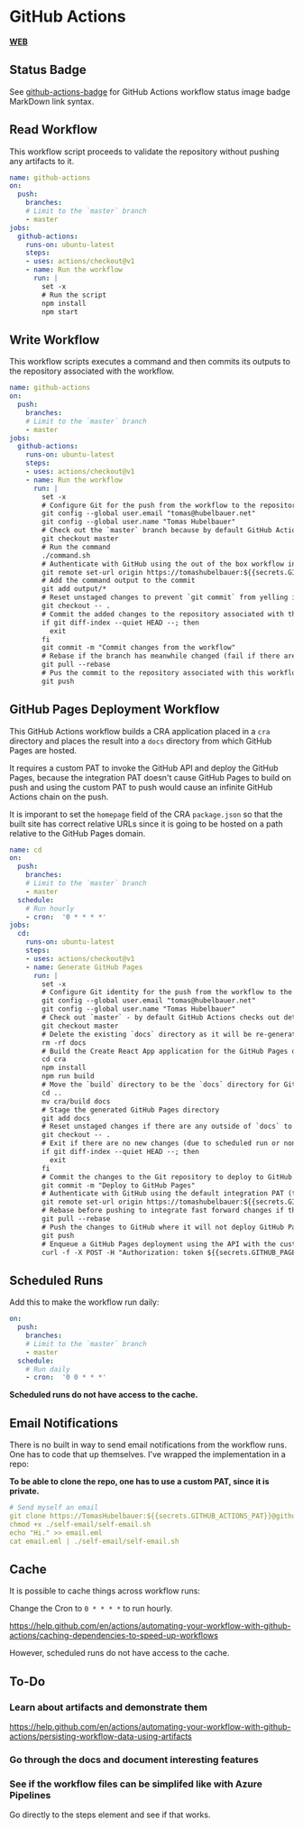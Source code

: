 # GitHub Actions

[**WEB**](https://tomashubelbauer.github.io/github-actions)

## Status Badge

See [github-actions-badge](https://github.com/TomasHubelbauer/github-actions-badge)
for GitHub Actions workflow status image badge MarkDown link syntax.

## Read Workflow

This workflow script proceeds to validate the repository without pushing any
artifacts to it.

```yml
name: github-actions
on:
  push:
    branches:
    # Limit to the `master` branch
    - master
jobs:
  github-actions:
    runs-on: ubuntu-latest
    steps:
    - uses: actions/checkout@v1
    - name: Run the workflow
      run: |
        set -x
        # Run the script
        npm install
        npm start
```

## Write Workflow

This workflow scripts executes a command and then commits its outputs to the
repository associated with the workflow.

```yml
name: github-actions
on:
  push:
    branches:
    # Limit to the `master` branch
    - master
jobs:
  github-actions:
    runs-on: ubuntu-latest
    steps:
    - uses: actions/checkout@v1
    - name: Run the workflow
      run: |
        set -x
        # Configure Git for the push from the workflow to the repository
        git config --global user.email "tomas@hubelbauer.net"
        git config --global user.name "Tomas Hubelbauer"
        # Check out the `master` branch because by default GitHub Actions checks out detached HEAD
        git checkout master
        # Run the command
        ./command.sh
        # Authenticate with GitHub using the out of the box workflow integration PAT
        git remote set-url origin https://tomashubelbauer:${{secrets.GITHUB_TOKEN}}@github.com/${{github.repository}}
        # Add the command output to the commit
        git add output/*
        # Reset unstaged changes to prevent `git commit` from yelling if there's e.g. `package-lock.json` or caches
        git checkout -- .
        # Commit the added changes to the repository associated with this workflow (if any)
        if git diff-index --quiet HEAD --; then
          exit
        fi
        git commit -m "Commit changes from the workflow"
        # Rebase if the branch has meanwhile changed (fail if there are automatically irresolvable merge conflicts)
        git pull --rebase
        # Pus the commit to the repository associated with this workflow
        git push
```

## GitHub Pages Deployment Workflow

This GitHub Actions workflow builds a CRA application placed in a `cra` directory
and places the result into a `docs` directory from which GitHub Pages are hosted.

It requires a custom PAT to invoke the GitHub API and deploy the GitHub Pages,
because the integration PAT doesn't cause GitHub Pages to build on push and using
the custom PAT to push would cause an infinite GitHub Actions chain on the push.

It is imporant to set the `homepage` field of the CRA `package.json` so that the
built site has correct relative URLs since it is going to be hosted on a path
relative to the GitHub Pages domain.

```yml
name: cd
on:
  push:
    branches:
    # Limit to the `master` branch
    - master
  schedule:
    # Run hourly
    - cron:  '0 * * * *'
jobs:
  cd:
    runs-on: ubuntu-latest
    steps:
    - uses: actions/checkout@v1
    - name: Generate GitHub Pages
      run: |
        set -x
        # Configure Git identity for the push from the workflow to the repository
        git config --global user.email "tomas@hubelbauer.net"
        git config --global user.name "Tomas Hubelbauer"
        # Check out `master` - by default GitHub Actions checks out detached HEAD
        git checkout master
        # Delete the existing `docs` directory as it will be re-generated
        rm -rf docs
        # Build the Create React App application for the GitHub Pages deployment
        cd cra
        npm install
        npm run build
        # Move the `build` directory to be the `docs` directory for GitHub Pages
        cd ..
        mv cra/build docs
        # Stage the generated GitHub Pages directory
        git add docs
        # Reset unstaged changes if there are any outside of `docs` to prevent commit failure
        git checkout -- .
        # Exit if there are no new changes (due to scheduled run or non-code changes)
        if git diff-index --quiet HEAD --; then
          exit
        fi
        # Commit the changes to the Git repository to deploy to GitHub Pages
        git commit -m "Deploy to GitHub Pages"
        # Authenticate with GitHub using the default integration PAT (this one won't deploy GitHub Pages)
        git remote set-url origin https://tomashubelbauer:${{secrets.GITHUB_TOKEN}}@github.com/${{github.repository}}
        # Rebase before pushing to integrate fast forward changes if there are any
        git pull --rebase
        # Push the changes to GitHub where it will not deploy GitHub Pages due to the use of the integration PAT
        git push
        # Enqueue a GitHub Pages deployment using the API with the custom PAT (the integration PAT cannot call the API)
        curl -f -X POST -H "Authorization: token ${{secrets.GITHUB_PAGES_PAT}}" -H "Accept: application/vnd.github.mister-fantastic-preview+json" "https://api.github.com/repos/${{github.repository}}/pages/builds"
```

## Scheduled Runs

Add this to make the workflow run daily:

```yml
on:
  push:
    branches:
    # Limit to the `master` branch
    - master
  schedule:
    # Run daily
    - cron:  '0 0 * * *'
```


**Scheduled runs do not have access to the cache.**

## Email Notifications

There is no built in way to send email notifications from the workflow runs.
One has to code that up themselves. I've wrapped the implementation in a repo:

**To be able to clone the repo, one has to use a custom PAT, since it is private.**

```yml
# Send myself an email
git clone https://TomasHubelbauer:${{secrets.GITHUB_ACTIONS_PAT}}@github.com/TomasHubelbauer/self-email.git
chmod +x ./self-email/self-email.sh
echo "Hi." >> email.eml
cat email.eml | ./self-email/self-email.sh
```

## Cache

It is possible to cache things across workflow runs:

Change the Cron to `0 * * * *` to run hourly.

https://help.github.com/en/actions/automating-your-workflow-with-github-actions/caching-dependencies-to-speed-up-workflows

However, scheduled runs do not have access to the cache.

## To-Do

### Learn about artifacts and demonstrate them

https://help.github.com/en/actions/automating-your-workflow-with-github-actions/persisting-workflow-data-using-artifacts

### Go through the docs and document interesting features

### See if the workflow files can be simplifed like with Azure Pipelines

Go directly to the steps element and see if that works.
